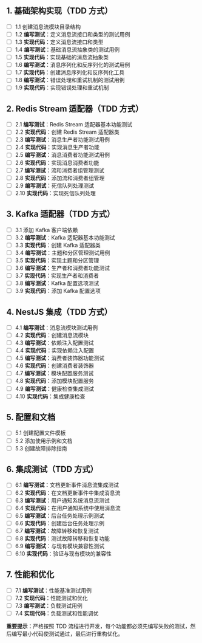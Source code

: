 ## 1. 基础架构实现（TDD 方式）

- [ ] 1.1 创建消息流模块目录结构
- [ ] 1.2 **编写测试**：定义消息流接口和类型的测试用例
- [ ] 1.3 **实现代码**：定义消息流接口和类型
- [ ] 1.4 **编写测试**：基础消息流抽象类的测试用例
- [ ] 1.5 **实现代码**：实现基础的消息流抽象类
- [ ] 1.6 **编写测试**：消息序列化和反序列化的测试用例
- [ ] 1.7 **实现代码**：创建消息序列化和反序列化工具
- [ ] 1.8 **编写测试**：错误处理和重试机制的测试用例
- [ ] 1.9 **实现代码**：实现错误处理和重试机制

## 2. Redis Stream 适配器（TDD 方式）

- [ ] 2.1 **编写测试**：Redis Stream 适配器基本功能测试
- [ ] 2.2 **实现代码**：创建 Redis Stream 适配器类
- [ ] 2.3 **编写测试**：消息生产者功能测试用例
- [ ] 2.4 **实现代码**：实现消息生产者功能
- [ ] 2.5 **编写测试**：消息消费者功能测试用例
- [ ] 2.6 **实现代码**：实现消息消费者功能
- [ ] 2.7 **编写测试**：流和消费者组管理测试
- [ ] 2.8 **实现代码**：添加流和消费者组管理
- [ ] 2.9 **编写测试**：死信队列处理测试
- [ ] 2.10 **实现代码**：实现死信队列处理

## 3. Kafka 适配器（TDD 方式）

- [ ] 3.1 添加 Kafka 客户端依赖
- [ ] 3.2 **编写测试**：Kafka 适配器基本功能测试
- [ ] 3.3 **实现代码**：创建 Kafka 适配器类
- [ ] 3.4 **编写测试**：主题和分区管理测试用例
- [ ] 3.5 **实现代码**：实现主题和分区管理
- [ ] 3.6 **编写测试**：生产者和消费者功能测试
- [ ] 3.7 **实现代码**：实现生产者和消费者
- [ ] 3.8 **编写测试**：Kafka 配置选项测试
- [ ] 3.9 **实现代码**：添加 Kafka 配置选项

## 4. NestJS 集成（TDD 方式）

- [ ] 4.1 **编写测试**：消息流模块测试用例
- [ ] 4.2 **实现代码**：创建消息流模块
- [ ] 4.3 **编写测试**：依赖注入配置测试
- [ ] 4.4 **实现代码**：实现依赖注入配置
- [ ] 4.5 **编写测试**：消费者装饰器功能测试
- [ ] 4.6 **实现代码**：创建消费者装饰器
- [ ] 4.7 **编写测试**：模块配置服务测试
- [ ] 4.8 **实现代码**：添加模块配置服务
- [ ] 4.9 **编写测试**：健康检查集成测试
- [ ] 4.10 **实现代码**：集成健康检查

## 5. 配置和文档

- [ ] 5.1 创建配置文件模板
- [ ] 5.2 添加使用示例和文档
- [ ] 5.3 创建故障排除指南

## 6. 集成测试（TDD 方式）

- [ ] 6.1 **编写测试**：文档更新事件消息流集成测试
- [ ] 6.2 **实现代码**：在文档更新事件中集成消息流
- [ ] 6.3 **编写测试**：用户通知系统消息流测试
- [ ] 6.4 **实现代码**：在用户通知系统中使用消息流
- [ ] 6.5 **编写测试**：后台任务处理示例测试
- [ ] 6.6 **实现代码**：创建后台任务处理示例
- [ ] 6.7 **编写测试**：故障转移和恢复测试
- [ ] 6.8 **实现代码**：测试故障转移和恢复功能
- [ ] 6.9 **编写测试**：与现有模块兼容性测试
- [ ] 6.10 **实现代码**：验证与现有模块的兼容性

## 7. 性能和优化

- [ ] 7.1 **编写测试**：性能基准测试用例
- [ ] 7.2 **实现代码**：性能测试和优化
- [ ] 7.3 **编写测试**：负载测试用例
- [ ] 7.4 **实现代码**：负载测试和性能调优

**重要提示**：严格按照 TDD 流程进行开发，每个功能都必须先编写失败的测试，然后编写最小代码使测试通过，最后进行重构优化。
